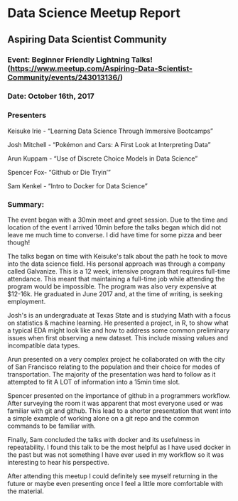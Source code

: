 Data Science Meetup Report
=======================================

## Aspiring Data Scientist Community

### Event: Beginner Friendly Lightning Talks! (https://www.meetup.com/Aspiring-Data-Scientist-Community/events/243013136/)

### Date: October 16th, 2017

### Presenters

Keisuke Irie - “Learning Data Science Through Immersive Bootcamps”

Josh Mitchell - “Pokémon and Cars: A First Look at Interpreting Data”

Arun Kuppam - “Use of Discrete Choice Models in Data Science”

Spencer Fox- “Github or Die Tryin’”

Sam Kenkel - “Intro to Docker for Data Science”

### Summary:

The event began with a 30min meet and greet session.  Due to the time and location of the event I arrived 10min before the talks 
began which did not leave me much time to converse.  I did have time for some pizza and beer though!

The talks began on time with Keisuke's talk about the path he took to move into the data science field.  His personal approach was through
a company called Galvanize.  This is a 12 week, intensive program that requires full-time attendance.  This meant that maintaining a 
full-time job while attending the program would be impossible.  The program was also very expensive at $12-16k.  He graduated in June 2017
and, at the time of writing, is seeking employment.

Josh's is an undergraduate at Texas State and is studying Math with a focus on statistics & machine learning.  He presented a project, in
R, to show what a typical EDA might look like and how to address some common preliminary issues when first observing a new dataset.  This 
include missing values and incompatible data types.

Arun presented on a very complex project he collaborated on with the city of San Francisco relating to the population and their choice for
modes of transportation.  The majority of the presentation was hard to follow as it attempted to fit A LOT of information into a 15min time
slot. 

Spencer presented on the importance of github in a programmers workflow.  After surveying the room it was apparent that most everyone used
or was familiar with git and github.  This lead to a shorter presentation that went into a simple example of working alone on a git repo 
and the common commands to be familiar with.

Finally, Sam concluded the talks with docker and its usefulness in repeatability.  I found this talk to be the most helpful as I have used
docker in the past but was not something I have ever used in my workflow so it was interesting to hear his perspective.

After attending this meetup I could definitely see myself returning in the future or maybe even presenting once I feel a little more 
comfortable with the material. 
